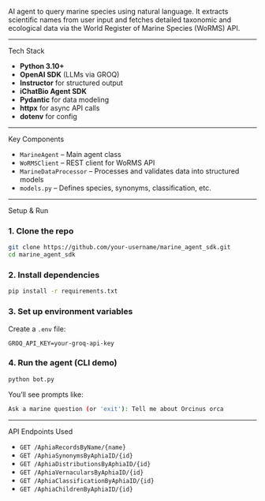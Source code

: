 AI agent to query marine species using natural language. 
It extracts scientific names from user input and fetches detailed taxonomic and ecological data via the World Register of Marine Species (WoRMS) API.

---

Tech Stack

* **Python 3.10+**
* **OpenAI SDK** (LLMs via GROQ)
* **Instructor** for structured output
* **iChatBio Agent SDK**
* **Pydantic** for data modeling
* **httpx** for async API calls
* **dotenv** for config

---

Key Components

* `MarineAgent` – Main agent class
* `WoRMSClient` – REST client for WoRMS API
* `MarineDataProcessor` – Processes and validates data into structured models
* `models.py` – Defines species, synonyms, classification, etc.

---

Setup & Run

### 1. Clone the repo

```bash
git clone https://github.com/your-username/marine_agent_sdk.git
cd marine_agent_sdk
```

### 2. Install dependencies

```bash
pip install -r requirements.txt
```

### 3. Set up environment variables

Create a `.env` file:

```env
GROQ_API_KEY=your-groq-api-key
```

### 4. Run the agent (CLI demo)

```bash
python bot.py
```

You’ll see prompts like:

```bash
Ask a marine question (or 'exit'): Tell me about Orcinus orca
```

---

API Endpoints Used

* `GET /AphiaRecordsByName/{name}`
* `GET /AphiaSynonymsByAphiaID/{id}`
* `GET /AphiaDistributionsByAphiaID/{id}`
* `GET /AphiaVernacularsByAphiaID/{id}`
* `GET /AphiaClassificationByAphiaID/{id}`
* `GET /AphiaChildrenByAphiaID/{id}`

